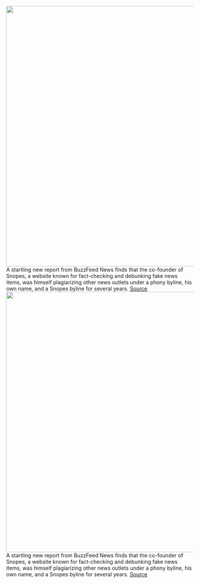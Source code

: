<img src='https://cdn.vox-cdn.com/thumbor/bO92NNbe-ejR0mT1RJaneGzvlI8=/0x0:1024x512/1200x800/filters:focal(431x175:593x337)/cdn.vox-cdn.com/uploads/chorus_image/image/69721900/snopeslogocard.0.png' width='700px' /><br/>
A startling new report from BuzzFeed News finds that the co-founder of Snopes, a website known for fact-checking and debunking fake news items, was himself plagiarizing other news outlets under a phony byline, his own name, and a Snopes byline for several years.
<a href='https://www.theverge.com/2021/8/13/22623442/buzzfeed-snopes-plagiarism-fact-check-report'> Source <a/><img src='https://cdn.vox-cdn.com/thumbor/bO92NNbe-ejR0mT1RJaneGzvlI8=/0x0:1024x512/1200x800/filters:focal(431x175:593x337)/cdn.vox-cdn.com/uploads/chorus_image/image/69721900/snopeslogocard.0.png' width='700px' /><br/>
A startling new report from BuzzFeed News finds that the co-founder of Snopes, a website known for fact-checking and debunking fake news items, was himself plagiarizing other news outlets under a phony byline, his own name, and a Snopes byline for several years.
<a href='https://www.theverge.com/2021/8/13/22623442/buzzfeed-snopes-plagiarism-fact-check-report'> Source <a/>